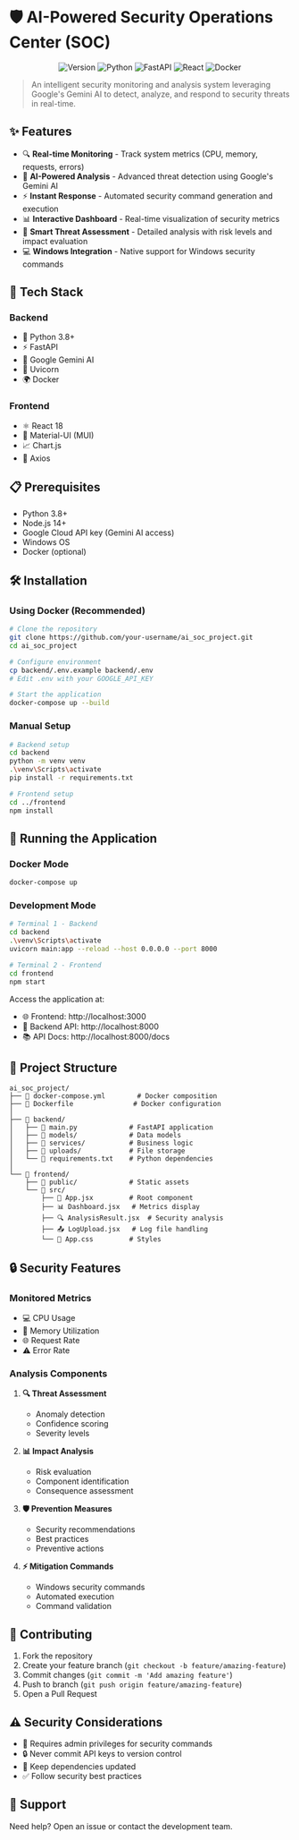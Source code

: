 # 🛡️ AI-Powered Security Operations Center (SOC)

<div align="center">

![Version](https://img.shields.io/badge/version-1.0.0-blue.svg?cacheSeconds=2592000)
![Python](https://img.shields.io/badge/Python-3.8+-green.svg)
![FastAPI](https://img.shields.io/badge/FastAPI-latest-blue.svg)
![React](https://img.shields.io/badge/React-18-blue.svg)
![Docker](https://img.shields.io/badge/Docker-ready-blue.svg)

</div>

> An intelligent security monitoring and analysis system leveraging Google's Gemini AI to detect, analyze, and respond to security threats in real-time.

## ✨ Features

- 🔍 **Real-time Monitoring** - Track system metrics (CPU, memory, requests, errors)
- 🤖 **AI-Powered Analysis** - Advanced threat detection using Google's Gemini AI
- ⚡ **Instant Response** - Automated security command generation and execution
- 📊 **Interactive Dashboard** - Real-time visualization of security metrics
- 🔐 **Smart Threat Assessment** - Detailed analysis with risk levels and impact evaluation
- 💻 **Windows Integration** - Native support for Windows security commands

## 🚀 Tech Stack

### Backend
- 🐍 Python 3.8+
- ⚡ FastAPI
- 🧠 Google Gemini AI
- 🔄 Uvicorn
- 🌍 Docker

### Frontend
- ⚛️ React 18
- 🎨 Material-UI (MUI)
- 📈 Chart.js
- 🔌 Axios

## 📋 Prerequisites

- Python 3.8+
- Node.js 14+
- Google Cloud API key (Gemini AI access)
- Windows OS
- Docker (optional)

## 🛠️ Installation

### Using Docker (Recommended)
```bash
# Clone the repository
git clone https://github.com/your-username/ai_soc_project.git
cd ai_soc_project

# Configure environment
cp backend/.env.example backend/.env
# Edit .env with your GOOGLE_API_KEY

# Start the application
docker-compose up --build
```

### Manual Setup
```bash
# Backend setup
cd backend
python -m venv venv
.\venv\Scripts\activate
pip install -r requirements.txt

# Frontend setup
cd ../frontend
npm install
```

## 🚀 Running the Application

### Docker Mode
```bash
docker-compose up
```

### Development Mode
```bash
# Terminal 1 - Backend
cd backend
.\venv\Scripts\activate
uvicorn main:app --reload --host 0.0.0.0 --port 8000

# Terminal 2 - Frontend
cd frontend
npm start
```

Access the application at:
- 🌐 Frontend: http://localhost:3000
- 📡 Backend API: http://localhost:8000
- 📚 API Docs: http://localhost:8000/docs

## 📁 Project Structure

```
ai_soc_project/
├── 🐳 docker-compose.yml        # Docker composition
├── 🐋 Dockerfile               # Docker configuration
│
├── 📂 backend/
│   ├── 📜 main.py             # FastAPI application
│   ├── 📂 models/             # Data models
│   ├── 📂 services/           # Business logic
│   ├── 📂 uploads/            # File storage
│   └── 📝 requirements.txt    # Python dependencies
│
└── 📂 frontend/
    ├── 📂 public/             # Static assets
    └── 📂 src/
        ├── 📱 App.jsx         # Root component
        ├── 📊 Dashboard.jsx   # Metrics display
        ├── 🔍 AnalysisResult.jsx  # Security analysis
        ├── 📤 LogUpload.jsx   # Log file handling
        └── 🎨 App.css         # Styles
```

## 🔒 Security Features

### Monitored Metrics
- 💻 CPU Usage
- 💾 Memory Utilization
- 🌐 Request Rate
- ⚠️ Error Rate

### Analysis Components
1. **🔍 Threat Assessment**
   - Anomaly detection
   - Confidence scoring
   - Severity levels

2. **📊 Impact Analysis**
   - Risk evaluation
   - Component identification
   - Consequence assessment

3. **🛡️ Prevention Measures**
   - Security recommendations
   - Best practices
   - Preventive actions

4. **⚡ Mitigation Commands**
   - Windows security commands
   - Automated execution
   - Command validation

## 🤝 Contributing

1. Fork the repository
2. Create your feature branch (`git checkout -b feature/amazing-feature`)
3. Commit changes (`git commit -m 'Add amazing feature'`)
4. Push to branch (`git push origin feature/amazing-feature`)
5. Open a Pull Request

## ⚠️ Security Considerations

- 🔑 Requires admin privileges for security commands
- 🔒 Never commit API keys to version control
- 🔄 Keep dependencies updated
- ✅ Follow security best practices

## 💬 Support

Need help? Open an issue or contact the development team.